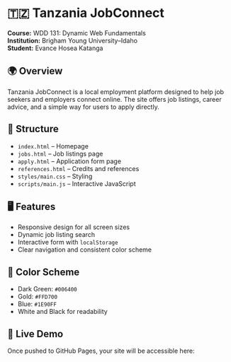 # 🇹🇿 Tanzania JobConnect

**Course:** WDD 131: Dynamic Web Fundamentals  
**Institution:** Brigham Young University–Idaho  
**Student:** Evance Hosea Katanga  

## 🌍 Overview
Tanzania JobConnect is a local employment platform designed to help job seekers and employers connect online. The site offers job listings, career advice, and a simple way for users to apply directly.

## 🧱 Structure
- `index.html` – Homepage  
- `jobs.html` – Job listings page  
- `apply.html` – Application form page  
- `references.html` – Credits and references  
- `styles/main.css` – Styling  
- `scripts/main.js` – Interactive JavaScript  

## 🖥️ Features
- Responsive design for all screen sizes  
- Dynamic job listing search  
- Interactive form with `localStorage`  
- Clear navigation and consistent color scheme  

## 🎨 Color Scheme
- Dark Green: `#006400`  
- Gold: `#FFD700`  
- Blue: `#1E90FF`  
- White and Black for readability  

## 🔗 Live Demo
Once pushed to GitHub Pages, your site will be accessible here:
